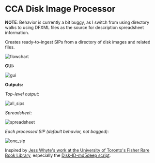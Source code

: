# CCA Disk Image Processor  

**NOTE**: Behavior is currently a bit buggy, as I switch from using directory walks to using DFXML files as the source for description spreadsheet information.  

Creates ready-to-ingest SIPs from a directory of disk images and related files.  

![flowchart](https://github.com/timothyryanwalsh/cca-diskimageprocessor/blob/master/media/di_flowchart.png)  

**GUI:**  

![gui](https://github.com/timothyryanwalsh/cca-diskimageprocessor/blob/master/media/diskimageprocessor_gui.png)  

**Outputs:**  

*Top-level output*:  

![all_sips](https://github.com/timothyryanwalsh/cca-diskimageprocessor/blob/master/media/diskimageprocessor_output1.png)  

*Spreadsheet*:  

![spreadsheet](https://github.com/timothyryanwalsh/cca-diskimageprocessor/blob/master/media/desc_spreadsheet.png)  

*Each processed SIP (default behavior, not bagged)*:  

![one_sip](https://github.com/timothyryanwalsh/cca-diskimageprocessor/blob/master/media/diskimageprocessor_output.png)  

Inspired by [Jess Whyte's work at the University of Toronto's Fisher Rare Book Library](https://saaers.wordpress.com/2016/04/12/clearing-the-digital-backlog-at-the-thomas-fisher-rare-book-library/comment-page-1/), especially the [Disk-ID-md5deep script](https://github.com/jesswhyte/Disk-ID-md5deep/).

